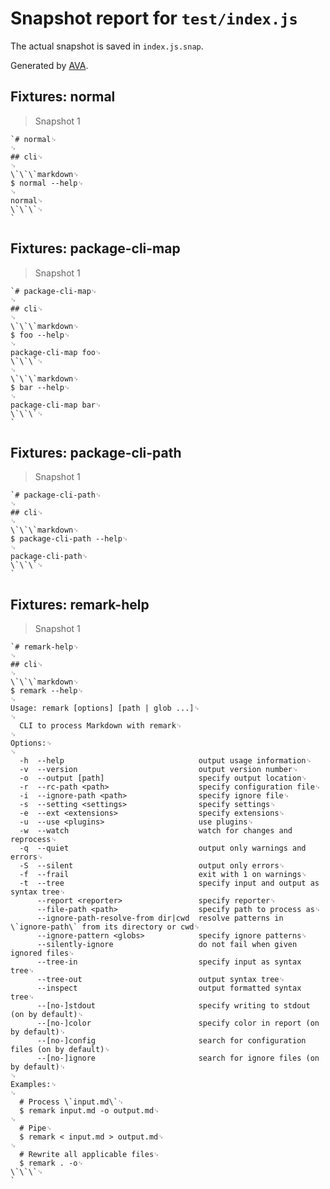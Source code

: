 # Snapshot report for `test/index.js`

The actual snapshot is saved in `index.js.snap`.

Generated by [AVA](https://avajs.dev).

## Fixtures: normal

> Snapshot 1

    `# normal␊
    ␊
    ## cli␊
    ␊
    \`\`\`markdown␊
    $ normal --help␊
    ␊
    normal␊
    \`\`\`␊
    `

## Fixtures: package-cli-map

> Snapshot 1

    `# package-cli-map␊
    ␊
    ## cli␊
    ␊
    \`\`\`markdown␊
    $ foo --help␊
    ␊
    package-cli-map foo␊
    \`\`\`␊
    ␊
    \`\`\`markdown␊
    $ bar --help␊
    ␊
    package-cli-map bar␊
    \`\`\`␊
    `

## Fixtures: package-cli-path

> Snapshot 1

    `# package-cli-path␊
    ␊
    ## cli␊
    ␊
    \`\`\`markdown␊
    $ package-cli-path --help␊
    ␊
    package-cli-path␊
    \`\`\`␊
    `

## Fixtures: remark-help

> Snapshot 1

    `# remark-help␊
    ␊
    ## cli␊
    ␊
    \`\`\`markdown␊
    $ remark --help␊
    ␊
    Usage: remark [options] [path | glob ...]␊
    ␊
      CLI to process Markdown with remark␊
    ␊
    Options:␊
    ␊
      -h  --help                              output usage information␊
      -v  --version                           output version number␊
      -o  --output [path]                     specify output location␊
      -r  --rc-path <path>                    specify configuration file␊
      -i  --ignore-path <path>                specify ignore file␊
      -s  --setting <settings>                specify settings␊
      -e  --ext <extensions>                  specify extensions␊
      -u  --use <plugins>                     use plugins␊
      -w  --watch                             watch for changes and reprocess␊
      -q  --quiet                             output only warnings and errors␊
      -S  --silent                            output only errors␊
      -f  --frail                             exit with 1 on warnings␊
      -t  --tree                              specify input and output as syntax tree␊
          --report <reporter>                 specify reporter␊
          --file-path <path>                  specify path to process as␊
          --ignore-path-resolve-from dir|cwd  resolve patterns in \`ignore-path\` from its directory or cwd␊
          --ignore-pattern <globs>            specify ignore patterns␊
          --silently-ignore                   do not fail when given ignored files␊
          --tree-in                           specify input as syntax tree␊
          --tree-out                          output syntax tree␊
          --inspect                           output formatted syntax tree␊
          --[no-]stdout                       specify writing to stdout (on by default)␊
          --[no-]color                        specify color in report (on by default)␊
          --[no-]config                       search for configuration files (on by default)␊
          --[no-]ignore                       search for ignore files (on by default)␊
    ␊
    Examples:␊
    ␊
      # Process \`input.md\`␊
      $ remark input.md -o output.md␊
    ␊
      # Pipe␊
      $ remark < input.md > output.md␊
    ␊
      # Rewrite all applicable files␊
      $ remark . -o␊
    \`\`\`␊
    `
